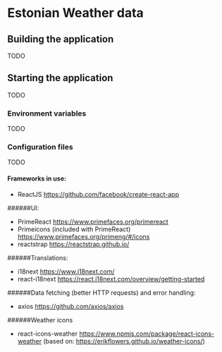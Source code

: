 #  Estonian Weather data

## Building the application

TODO

## Starting the application

TODO


### Environment variables

TODO
    
### Configuration files

TODO


#### Frameworks in use:
* ReactJS https://github.com/facebook/create-react-app

######UI:
* PrimeReact <a>https://www.primefaces.org/primereact
* Primeicons (included with PrimeReact) https://www.primefaces.org/primeng/#/icons
* reactstrap https://reactstrap.github.io/

######Translations:
* i18next https://www.i18next.com/
* react-i18next https://react.i18next.com/overview/getting-started

######Data fetching (better HTTP requests) and error handling:
* axios https://github.com/axios/axios

######Weather icons
* react-icons-weather https://www.npmjs.com/package/react-icons-weather (based on: https://erikflowers.github.io/weather-icons/)